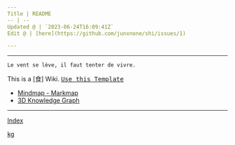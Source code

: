 ```yaml
---
Title | README
-- | --
Updated @ | `2023-06-24T16:09:41Z`
Edit @ | [here](https://github.com/junxnone/shi/issues/1)

---
```

---
`Le vent se lève, ‌‍‍‌‍​‌‌‍​‍‌‌‌‌​‌‌‍‍‍​‌‍‍‍‍​‌‍‍‍‍​‌‍‍‌‍​‌‌‍​‍‍‌‌‌​‌‌‍‍‍​‌‌‌‍‍​‌‍‍‍‍​‌‍‍‌‍​‌‌‍​‌‌‌‌‍​‌‌‍‌​‍‌‌‌‌​‍‍‍‍‍​‍‍‍​‍‌​‌​‌‌‌​‌‌‌‌​‌‌‍il faut tenter de vivre.`


This is a [食] Wiki.  <kbd>[Use this Template](https://github.com/junxnone/twiki/generate)</kbd>

- [Mindmap - Markmap](https://junxnone.github.io/shi/markmap.html?md=https://junxnone.github.io/shi/_sidebar.md)
- [3D Knowledge Graph](https://junxnone.github.io/kg?json=shi/kg.json)

---

[Index](_sidebar.md ':include')

[kg](https://junxnone.github.io/kg?json=shi/kg.json ':include :type=iframe width=100% height=800px')




